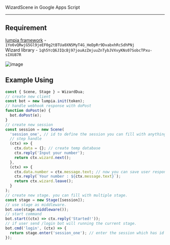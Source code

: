 WizardScene in Google Apps Script

---

## Requirement

[lumpia framework](https://lumpia.js.org) - `1Yo6vQRwjG5Gl9jeEF0g2tBTUa0XN5MyT4G_HeDpRr9DvabxhRcSdhPNj`  
Wizard library - `1qh5YcQ6JIQcBj97jouAzZmjuuZnTybJVXvyKNs07SobcTPxu-sIXU87R`

![image](https://graph.org/file/1fb304166f8fedff82a48.jpg)

## Example Using

```javascript
const { Scene, Stage } = WizardDua;
// create new client
const bot = new lumpia.init(token);
// handle webhook response with doPost
function doPost(e) {
  bot.doPost(e);
}
// create new session
const session = new Scene(
  'session_one', // id to define the session you can fill with anything
  // step handle
  (ctx) => {
    ctx.data = {}; // create temp database
    ctx.reply('Input your number');
    return ctx.wizard.next();
  },
  (ctx) => {
    ctx.data.number = ctx.message.text; // now you can save user respon.
    ctx.reply(`Your number : ${ctx.message.text}`);
    return ctx.wizard.leave();
  }
);
// create new stage. you can fill with multiple stage.
const stage = new Stage([session]);
// use stage as middleware.
bot.use(stage.middleware());
// start command
bot.start((ctx) => ctx.reply('Started!'));
// if user send /login bot will running the current stage.
bot.cmd('login', (ctx) => {
  return stage.enter('session_one'); // enter the session which has id "stage_one"
});
```
